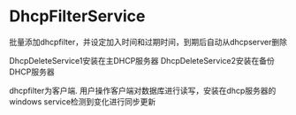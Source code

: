 # DhcpFilterService
批量添加dhcpfilter，并设定加入时间和过期时间，到期后自动从dhcpserver删除

DhcpDeleteService1安装在主DHCP服务器
DhcpDeleteService2安装在备份DHCP服务器

dhcpfilter为客户端.
用户操作客户端对数据库进行读写，安装在dhcp服务器的windows service检测到变化进行同步更新
